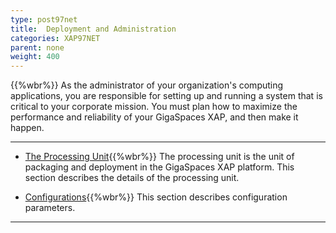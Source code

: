 ```yaml
---
type: post97net
title:  Deployment and Administration
categories: XAP97NET
parent: none
weight: 400
---
```


{{%wbr%}}
As the administrator of your organization's computing applications, you are responsible for setting up and running a system that is critical to your corporate mission. You must plan how to maximize the performance and reliability of your GigaSpaces XAP, and then make it happen.


<hr/>

- [The Processing Unit](./processing-units.html){{%wbr%}}
The processing unit is the unit of packaging and deployment in the GigaSpaces XAP platform. This section describes the details of the processing unit.

- [Configurations](./configuration.html){{%wbr%}}
This section describes configuration parameters.



<hr/>

